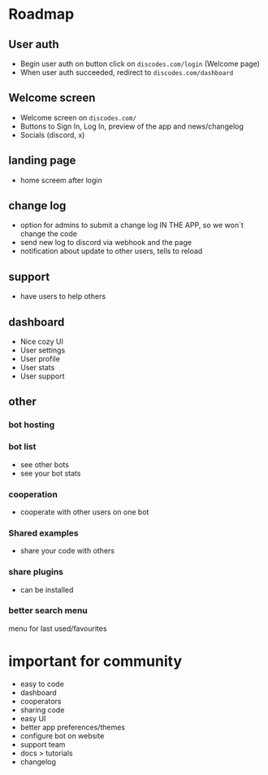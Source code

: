 # Roadmap
## User auth
 - Begin user auth on button click on `discodes.com/login` (Welcome page)
 - When user auth succeeded, redirect to `discodes.com/dashboard`
## Welcome screen
 - Welcome screen on `discodes.com/`
 - Buttons to Sign In, Log In, preview of the app and news/changelog
 - Socials (discord, x)
## landing page
 - home screem after login


 ## change log
  - option for admins to submit a change log IN THE APP, so we won´t change the code
  - send new log to discord via webhook and the page
  - notification about update to other users, tells to reload

## support
- have users to help others

## dashboard
- Nice cozy UI
- User settings
- User profile
- User stats
- User support

## other

### bot hosting

### bot list
- see other bots
- see your bot stats

### cooperation
- cooperate with other users on one bot

### Shared examples
- share your code with others

### share plugins
- can be installed

### better search menu
menu for last used/favourites


# important for community
- easy to code
- dashboard
- cooperators
- sharing code
- easy UI
- better app preferences/themes
- configure bot on website
- support team
- docs > tutorials
- changelog